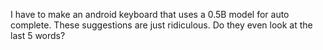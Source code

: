 I have to make an android keyboard that uses a 0.5B model for auto complete. These suggestions are just ridiculous. Do they even look at the last 5 words?

